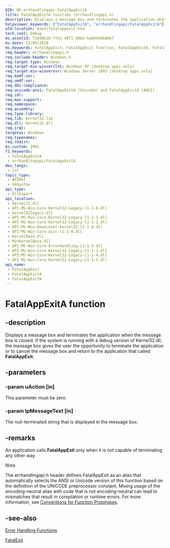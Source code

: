 ```yaml
---
UID: NF:errhandlingapi.FatalAppExitA
title: FatalAppExitA function (errhandlingapi.h)
description: Displays a message box and terminates the application when the message box is closed. (ANSI)
helpviewer_keywords: ["FatalAppExitA", "errhandlingapi/FatalAppExitA"]
old-location: base\fatalappexit.htm
tech.root: Debug
ms.assetid: f18d8b16-ffe1-49f1-98be-ba8d49db86ef
ms.date: 12/05/2018
ms.keywords: FatalAppExit, FatalAppExit function, FatalAppExitA, FatalAppExitW, _win32_fatalappexit, base.fatalappexit, errhandlingapi/FatalAppExit, errhandlingapi/FatalAppExitA, errhandlingapi/FatalAppExitW
req.header: errhandlingapi.h
req.include-header: Windows.h
req.target-type: Windows
req.target-min-winverclnt: Windows XP [desktop apps only]
req.target-min-winversvr: Windows Server 2003 [desktop apps only]
req.kmdf-ver: 
req.umdf-ver: 
req.ddi-compliance: 
req.unicode-ansi: FatalAppExitW (Unicode) and FatalAppExitA (ANSI)
req.idl: 
req.max-support: 
req.namespace: 
req.assembly: 
req.type-library: 
req.lib: Kernel32.lib
req.dll: Kernel32.dll
req.irql: 
targetos: Windows
req.typenames: 
req.redist: 
ms.custom: 19H1
f1_keywords:
 - FatalAppExitA
 - errhandlingapi/FatalAppExitA
dev_langs:
 - c++
topic_type:
 - APIRef
 - kbSyntax
api_type:
 - DllExport
api_location:
 - Kernel32.dll
 - API-MS-Win-Core-Kernel32-Legacy-l1-1-0.dll
 - kernel32legacy.dll
 - API-MS-Win-Core-Kernel32-Legacy-l1-1-1.dll
 - API-MS-Win-Core-Kernel32-Legacy-l1-1-2.dll
 - API-MS-Win-DownLevel-Kernel32-l2-1-0.dll
 - API-MS-Win-Core-misc-l1-1-0.dll
 - KernelBase.dll
 - MinKernelBase.dll
 - API-MS-Win-Core-ErrorHandling-L1-1-3.dll
 - API-MS-Win-Core-Kernel32-Legacy-L1-1-3.dll
 - API-MS-Win-Core-Kernel32-Legacy-L1-1-4.dll
 - API-MS-Win-Core-Kernel32-Legacy-L1-1-5.dll
api_name:
 - FatalAppExit
 - FatalAppExitA
 - FatalAppExitW
---
```


# FatalAppExitA function


## -description

Displays a message box and terminates the application when the message box is closed. If the system is running with a debug version of Kernel32.dll, the message box gives the user the opportunity to terminate the application or to cancel the message box and return to the application that called 
<b>FatalAppExit</b>.

## -parameters

### -param uAction [in]

This parameter must be zero.

### -param lpMessageText [in]

The null-terminated string that is displayed in the message box.

## -remarks

An application calls 
<b>FatalAppExit</b> only when it is not capable of terminating any other way. 






> [!NOTE]
> The errhandlingapi.h header defines FatalAppExit as an alias that automatically selects the ANSI or Unicode version of this function based on the definition of the UNICODE preprocessor constant. Mixing usage of the encoding-neutral alias with code that is not encoding-neutral can lead to mismatches that result in compilation or runtime errors. For more information, see [Conventions for Function Prototypes](/windows/win32/intl/conventions-for-function-prototypes).

## -see-also

<a href="/windows/desktop/Debug/error-handling-functions">Error Handling Functions</a>



<a href="/windows/desktop/api/winbase/nf-winbase-fatalexit">FatalExit</a>
